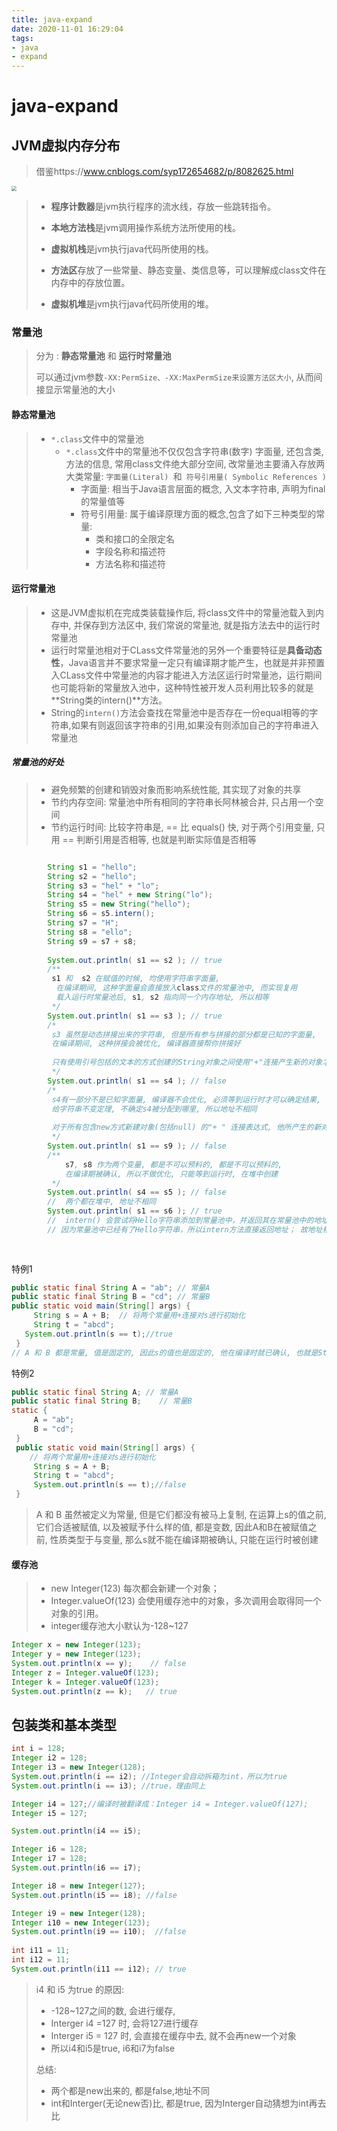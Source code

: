 ```yaml
---
title: java-expand
date: 2020-11-01 16:29:04
tags:
- java
- expand
---
```


# java-expand

## JVM虚拟内存分布

> 借鉴https://www.cnblogs.com/syp172654682/p/8082625.html

<img src="https://images.gitee.com/uploads/images/2020/1101/171425_ce5ca706_7984151.png" style="zoom:50%;align:center;" />

> - **程序计数器**是jvm执行程序的流水线，存放一些跳转指令。
>
> - **本地方法栈**是jvm调用操作系统方法所使用的栈。
>
> - **虚拟机栈**是jvm执行java代码所使用的栈。
>
> - **方法区**存放了一些常量、静态变量、类信息等，可以理解成class文件在内存中的存放位置。
>
> - **虚拟机堆**是jvm执行java代码所使用的堆。





### 常量池

> 分为 : **静态常量池** 和 **运行时常量池**
>
> 可以通过jvm参数`-XX:PermSize、-XX:MaxPermSize来设置方法区大小`, 从而间接显示常量池的大小

#### 静态常量池

> - `*.class`文件中的常量池
>   - `*.class`文件中的常量池不仅仅包含字符串(数字) 字面量, 还包含类, 方法的信息, 常用class文件绝大部分空间, 改常量池主要涌入存放两大类常量: `字面量(Literal) `和` 符号引用量( Symbolic References )`
>     - 字面量: 相当于Java语言层面的概念, 入文本字符串, 声明为final的常量值等
>     - 符号引用量: 属于编译原理方面的概念,包含了如下三种类型的常量:
>       - 类和接口的全限定名
>       - 字段名称和描述符
>       - 方法名称和描述符



#### 运行常量池

> - 这是JVM虚拟机在完成类装载操作后, 将class文件中的常量池载入到内存中, 并保存到方法区中, 我们常说的常量池, 就是指方法去中的运行时常量池
> - 运行时常量池相对于CLass文件常量池的另外一个重要特征是**具备动态性**，Java语言并不要求常量一定只有编译期才能产生，也就是并非预置入CLass文件中常量池的内容才能进入方法区运行时常量池，运行期间也可能将新的常量放入池中，这种特性被开发人员利用比较多的就是**String类的intern()**方法。
> - String的`intern()`方法会查找在常量池中是否存在一份equal相等的字符串,如果有则返回该字符串的引用,如果没有则添加自己的字符串进入常量池

##### 常量池的好处

> - 避免频繁的创建和销毁对象而影响系统性能, 其实现了对象的共享
> - 节约内存空间: 常量池中所有相同的字符串长阿林被合并, 只占用一个空间
> - 节约运行时间: 比较字符串是, == 比 equals() 快, 对于两个引用变量, 只用 == 判断引用是否相等, 也就是判断实际值是否相等

```java

		String s1 = "hello";
		String s2 = "hello";
		String s3 = "hel" + "lo";
		String s4 = "hel" + new String("lo");
		String s5 = new String("hello");
		String s6 = s5.intern();
		String s7 = "H";
		String s8 = "ello";
		String s9 = s7 + s8;
		
		System.out.println( s1 == s2 ); // true
		/**
		 s1 和  s2 在赋值的时候, 均使用字符串字面量,
		  在编译期间, 这种字面量会直接放入class文件的常量池中, 而实现复用
		  载入运行时常量池后, s1, s2 指向同一个内存地址, 所以相等
		 */
		System.out.println( s1 == s3 ); // true
		/*
		 s3 虽然是动态拼接出来的字符串, 但是所有参与拼接的部分都是已知的字面量, 
		 在编译期间, 这种拼接会被优化, 编译器直接帮你拼接好
		 
		 只有使用引号包括的文本的方式创建的String对象之间使用"+"连接产生新的对象才会被加入字符串池中
		 */
		System.out.println( s1 == s4 ); // false
		/*
		 s4有一部分不是已知字面量, 编译器不会优化, 必须等到运行时才可以确定结果, 
		 给字符串不变定理, 不确定s4被分配到哪里, 所以地址不相同
		 
		 对于所有包含new方式新建对象(包括null) 的"+ " 连接表达式, 他所产生的新对象都不会被加入字符串池中
		 */
		System.out.println( s1 == s9 ); // false
		/**
		 	s7, s8 作为两个变量, 都是不可以预料的, 都是不可以预料的, 
		 	在编译期被确认, 所以不做优化, 只能等到运行时, 在堆中创建
		 */
		System.out.println( s4 == s5 ); // false
		//  两个都在堆中, 地址不相同
		System.out.println( s1 == s6 ); // true
		//  intern() 会尝试将Hello字符串添加到常量池中，并返回其在常量池中的地址，
		// 因为常量池中已经有了Hello字符串，所以intern方法直接返回地址； 故地址相同
		
		
```

特例1

```java
public static final String A = "ab"; // 常量A
public static final String B = "cd"; // 常量B
public static void main(String[] args) {
     String s = A + B;  // 将两个常量用+连接对s进行初始化 
     String t = "abcd";   
   System.out.println(s == t);//true 
 } 
// A 和 B 都是常量, 值是固定的, 因此s的值也是固定的, 他在编译时就已确认, 也就是String s = A + B; 等同于 String s = "ab" + "cd";
```

特例2

```java
public static final String A; // 常量A
public static final String B;    // 常量B
static {   
     A = "ab";   
     B = "cd";   
 }   
 public static void main(String[] args) {   
    // 将两个常量用+连接对s进行初始化   
     String s = A + B;   
     String t = "abcd";   
     System.out.println(s == t);//false
 } 
```

> A 和 B 虽然被定义为常量,  但是它们都没有被马上复制, 在运算上s的值之前, 它们合适被赋值, 以及被赋予什么样的值, 都是变数, 因此A和B在被赋值之前, 性质类型于与变量, 那么s就不能在编译期被确认, 只能在运行时被创建

#### 缓存池

> - new Integer(123) 每次都会新建一个对象；
> - Integer.valueOf(123) 会使用缓存池中的对象，多次调用会取得同一个对象的引用。
> - integer缓存池大小默认为-128~127

```java
Integer x = new Integer(123);
Integer y = new Integer(123);
System.out.println(x == y);    // false
Integer z = Integer.valueOf(123);
Integer k = Integer.valueOf(123);
System.out.println(z == k);   // true
```











## 包装类和基本类型

```java
int i = 128;
Integer i2 = 128;
Integer i3 = new Integer(128);
System.out.println(i == i2); //Integer会自动拆箱为int，所以为true
System.out.println(i == i3); //true，理由同上

Integer i4 = 127;//编译时被翻译成：Integer i4 = Integer.valueOf(127);
Integer i5 = 127;

System.out.println(i4 == i5);

Integer i6 = 128;
Integer i7 = 128;
System.out.println(i6 == i7);

Integer i8 = new Integer(127);
System.out.println(i5 == i8); //false

Integer i9 = new Integer(128);
Integer i10 = new Integer(123);
System.out.println(i9 == i10);  //false
			
int i11 = 11;
int i12 = 11;
System.out.println(i11 == i12); // true
```

> i4 和 i5 为true 的原因: 
>
> - -128~127之间的数, 会进行缓存,
> - Interger i4 =127 时, 会将127进行缓存
> - Interger i5 = 127 时, 会直接在缓存中去, 就不会再new一个对象
> - 所以i4和i5是true, i6和i7为false
>
> 总结: 
>
> - 两个都是new出来的, 都是false,地址不同
> - int和Interger(无论new否)比, 都是true, 因为Interger自动猜想为int再去比